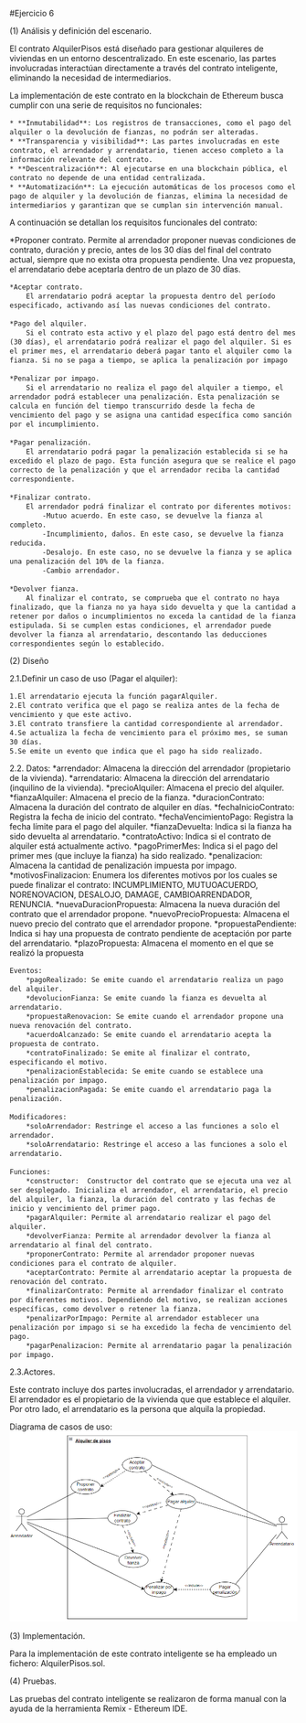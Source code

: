 
   #Ejercicio 6

(1) Análisis y definición del escenario.

El contrato AlquilerPisos está diseñado para gestionar alquileres de viviendas en un entorno descentralizado. En este escenario, las partes involucradas interactúan directamente a través del contrato inteligente, eliminando la necesidad de intermediarios.

La implementación de este contrato en la blockchain de Ethereum busca cumplir con una serie de requisitos no funcionales:

    * **Inmutabilidad**: Los registros de transacciones, como el pago del alquiler o la devolución de fianzas, no podrán ser alteradas.
    * **Transparencia y visibilidad**: Las partes involucradas en este contrato, el arrendador y arrendatario, tienen acceso completo a la información relevante del contrato.
    * **Descentralización**: Al ejecutarse en una blockchain pública, el contrato no depende de una entidad centralizada.
    * **Automatización**: La ejecución automáticas de los procesos como el pago de alquiler y la devolución de fianzas, elimina la necesidad de intermediarios y garantizan que se cumplan sin intervención manual.

A continuación se detallan los requisitos funcionales del contrato:

   *Proponer contrato.
        Permite al arrendador proponer nuevas condiciones de contrato, duración y precio, antes de los 30 días del final del contrato actual, siempre que no exista otra propuesta pendiente. Una vez propuesta, el arrendatario debe aceptarla dentro de un plazo de 30 días.

    *Aceptar contrato.
        El arrendatario podrá aceptar la propuesta dentro del período especificado, activando así las nuevas condiciones del contrato.

    *Pago del alquiler.
        Si el contrato esta activo y el plazo del pago está dentro del mes (30 días), el arrendatario podrá realizar el pago del alquiler. Si es el primer mes, el arrendatario deberá pagar tanto el alquiler como la fianza. Si no se paga a tiempo, se aplica la penalización por impago

    *Penalizar por impago.
        Si el arrendatario no realiza el pago del alquiler a tiempo, el arrendador podrá establecer una penalización. Esta penalización se calcula en función del tiempo transcurrido desde la fecha de vencimiento del pago y se asigna una cantidad específica como sanción por el incumplimiento.

    *Pagar penalización.
        El arrendatario podrá pagar la penalización establecida si se ha excedido el plazo de pago. Esta función asegura que se realice el pago correcto de la penalización y que el arrendador reciba la cantidad correspondiente.

    *Finalizar contrato.
        El arrendador podrá finalizar el contrato por diferentes motivos:
            -Mutuo acuerdo. En este caso, se devuelve la fianza al completo.
            -Incumplimiento, daños. En este caso, se devuelve la fianza reducida.
            -Desalojo. En este caso, no se devuelve la fianza y se aplica una penalización del 10% de la fianza.
            -Cambio arrendador. 
    
    *Devolver fianza.
        Al finalizar el contrato, se comprueba que el contrato no haya finalizado, que la fianza no ya haya sido devuelta y que la cantidad a retener por daños o incumplimientos no exceda la cantidad de la fianza estipulada. Si se cumplen estas condiciones, el arrendador puede devolver la fianza al arrendatario, descontando las deducciones correspondientes según lo establecido.



(2) Diseño 

2.1.Definir un caso de uso (Pagar el alquiler):

    1.El arrendatario ejecuta la función pagarAlquiler.
    2.El contrato verifica que el pago se realiza antes de la fecha de vencimiento y que este activo.
    3.El contrato transfiere la cantidad correspondiente al arrendador.
    4.Se actualiza la fecha de vencimiento para el próximo mes, se suman 30 días.
    5.Se emite un evento que indica que el pago ha sido realizado.

2.2.
    Datos:
        *arrendador: Almacena la dirección del arrendador (propietario de la vivienda).
        *arrendatario: Almacena la dirección del arrendatario (inquilino de la vivienda).
        *precioAlquiler: Almacena el precio del alquiler.
        *fianzaAlquiler: Almacena el precio de la fianza.
        *duracionContrato: Almacena la duración del contrato de alquiler en días.
        *fechaInicioContrato: Registra la fecha de inicio del contrato.
        *fechaVencimientoPago: Registra la fecha límite para el pago del alquiler.
        *fianzaDevuelta: Indica si la fianza ha sido devuelta al arrendatario.
        *contratoActivo: Indica si el contrato de alquiler está actualmente activo.
        *pagoPrimerMes: Indica si el pago del primer mes (que incluye la fianza) ha sido realizado.
        *penalizacion: Almacena la cantidad de penalización impuesta por impago.
        *motivosFinalizacion: Enumera los diferentes motivos por los cuales se puede finalizar el contrato: INCUMPLIMIENTO, MUTUOACUERDO, NORENOVACION, DESALOJO, DAMAGE, CAMBIOARRENDADOR, RENUNCIA.
        *nuevaDuracionPropuesta: Almacena la nueva duración del contrato que el arrendador propone. 
        *nuevoPrecioPropuesta: Almacena el nuevo precio del contrato que el arrendador propone. 
        *propuestaPendiente: Indica si hay una propuesta de contrato pendiente de aceptación por parte del arrendatario.
        *plazoPropuesta: Almacena el momento en el que se realizó la propuesta

    Eventos:
        *pagoRealizado: Se emite cuando el arrendatario realiza un pago del alquiler.
        *devolucionFianza: Se emite cuando la fianza es devuelta al arrendatario.
        *propuestaRenovacion: Se emite cuando el arrendador propone una nueva renovación del contrato.
        *acuerdoAlcanzado: Se emite cuando el arrendatario acepta la propuesta de contrato.
        *contratoFinalizado: Se emite al finalizar el contrato, especificando el motivo.
        *penalizacionEstablecida: Se emite cuando se establece una penalización por impago.
        *penalizacionPagada: Se emite cuando el arrendatario paga la penalización.

    Modificadores:
        *soloArrendador: Restringe el acceso a las funciones a solo el arrendador. 
        *soloArrendatario: Restringe el acceso a las funciones a solo el arrendatario. 

    Funciones:
        *constructor:  Constructor del contrato que se ejecuta una vez al ser desplegado. Inicializa el arrendador, el arrendatario, el precio del alquiler, la fianza, la duración del contrato y las fechas de inicio y vencimiento del primer pago.
        *pagarAlquiler: Permite al arrendatario realizar el pago del alquiler. 
        *devolverFianza: Permite al arrendador devolver la fianza al arrendatario al final del contrato.
        *proponerContrato: Permite al arrendador proponer nuevas condiciones para el contrato de alquiler.
        *aceptarContrato: Permite al arrendatario aceptar la propuesta de renovación del contrato. 
        *finalizarContrato: Permite al arrendador finalizar el contrato por diferentes motivos. Dependiendo del motivo, se realizan acciones específicas, como devolver o retener la fianza.
        *penalizarPorImpago: Permite al arrendador establecer una penalización por impago si se ha excedido la fecha de vencimiento del pago.
        *pagarPenalizacion: Permite al arrendatario pagar la penalización por impago.

2.3.Actores.

 Este contrato incluye dos partes involucradas, el arrendador y arrendatario. El arrendador es el propietario de la vivienda que que establece el alquiler. Por otro lado, el arrendatario es la persona que alquila la propiedad.

Diagrama de casos de uso:
    ![alt text](image.png) 
    
    
(3) Implementación.

Para la implementación de este contrato inteligente se ha empleado un fichero: AlquilerPisos.sol.

(4) Pruebas.

Las pruebas del contrato inteligente se realizaron de forma manual con la ayuda de la herramienta Remix - Ethereum IDE.
